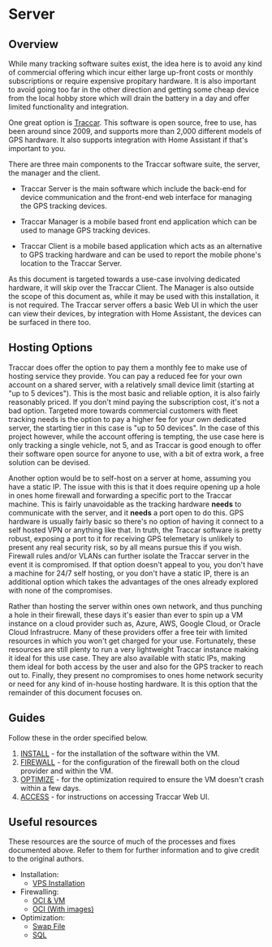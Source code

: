 # Server
## Overview
While many tracking software suites exist, the idea here is to avoid any kind of commercial offering which incur either large up-front costs or monthly subscriptions or require expensive propitary hardware. It is also important to avoid going too far in the other direction and getting some cheap device from the local hobby store which will drain the battery in a day and offer limited functionality and integration.

One great option is [Traccar](https://www.traccar.org/). This software is open source, free to use, has been around since 2009, and supports more than 2,000 different models of GPS hardware. It also supports integration with Home Assistant if that's important to you.

There are three main components to the Traccar software suite, the server, the manager and the client.

* Traccar Server is the main software which include the back-end for device communication and the front-end web interface for managing the GPS tracking devices.

* Traccar Manager is a mobile based front end application which can be used to manage GPS tracking devices.

* Traccar Client is a mobile based application which acts as an alternative to GPS tracking hardware and can be used to report the mobile phone's location to the Traccar Server.

As this document is targeted towards a use-case involving dedicated hardware, it will skip over the Traccar Client. The Manager is also outside the scope of this document as, while it may be used with this installation, it is not required. The Traccar server offers a basic Web UI in which the user can view their devices, by integration with Home Assistant, the devices can be surfaced in there too.

## Hosting Options
Traccar does offer the option to pay them a monthly fee to make use of hosting service they provide. You can pay a reduced fee for your own account on a shared server, with a relatively small device limit (starting at "up to 5 devices"). This is the most basic and reliable option, it is also fairly reasonably priced. If you don't mind paying the subscription cost, it's not a bad option. Targeted more towards commercial customers with fleet tracking needs is the option to pay a higher fee for your own dedicated server, the starting tier in this case is "up to 50 devices". In the case of this project however, while the account offering is tempting, the use case here is only tracking a single vehicle, not 5, and as Traccar is good enough to offer their software open source for anyone to use, with a bit of extra work, a free solution can be devised.

Another option would be to self-host on a server at home, assuming you have a static IP. The issue with this is that it does require opening up a hole in ones home firewall and forwarding a specific port to the Traccar machine. This is fairly unavoidable as the tracking hardware **needs** to communicate with the server, and it **needs** a port open to do this. GPS hardware is usually fairly basic so there's no option of having it connect to a self hosted VPN or anything like that. In truth, the Traccar software is pretty robust, exposing a port to it for receiving GPS telemetary is unlikely to present any real security risk, so by all means pursue this if you wish. Firewall rules and/or VLANs can further isolate the Traccar server in the event it is compromised. If that option doesn't appeal to you, you don't have a machine for 24/7 self hosting, or you don't have a static IP, there is an additional option which takes the advantages of the ones already explored with none of the compromises.

Rather than hosting the server within ones own network, and thus punching a hole in their firewall, these days it's easier than ever to spin up a VM instance on a cloud provider such as, Azure, AWS, Google Cloud, or Oracle Cloud Infrastrucre. Many of these providers offer a free teir with limited resources in which you won't get charged for your use. Fortunately, these resources are still plenty to run a very lightweight Traccar instance making it ideal for this use case. They are also available with static IPs, making them ideal for both access by the user and also for the GPS tracker to reach out to. Finally, they present no compromises to ones home network security or need for any kind of in-house hosting hardware. It is this option that the remainder of this document focuses on.

## Guides
Follow these in the order specified below.
1) [INSTALL](INSTALL.md) - for the installation of the software within the VM.
2) [FIREWALL](FIREWALL.md) - for the configuration of the firewall both on the cloud provider and within the VM.
3) [OPTIMIZE](OPTIMIZE.md) - for the optimization required to ensure the VM doesn't crash within a few days.
4) [ACCESS](ACCESS.md) - for instructions on accessing Traccar Web UI.

## Useful resources
These resources are the source of much of the processes and fixes documented above. Refer to them for further information and to give credit to the original authors.
* Installation:
  * [VPS Installation](https://www.traccar.org/install-digitalocean/)
* Firewalling:
  * [OCI & VM](https://blogs.oracle.com/developers/post/enabling-network-traffic-to-ubuntu-images-in-oracle-cloud-infrastructure)
  * [OCI (With images)](https://oracle-base.com/articles/vm/oracle-cloud-infrastructure-oci-amend-firewall-rules)
* Optimization:
  * [Swap File](https://www.digitalocean.com/community/tutorials/how-to-add-swap-space-on-ubuntu-20-04)
  * [SQL]()